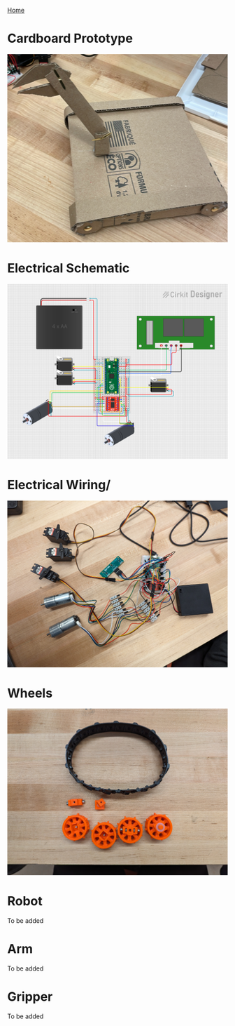 [Home](main)

# Cardboard Prototype
<img src="../images/prototype/cardboardPro.jpeg" alt="Screenshot" width="600"/>


# Electrical Schematic
<img src="../images/prototype/electricalSch.png" alt="Screenshot" width="600"/>

# Electrical Wiring/
<img src="../images/prototype/electrical.jpg" alt="Screenshot" width="600"/>

# Wheels
<img src="../images/prototype/mechanical.jpg" alt="Screenshot" width="600"/>

# Robot
To be added

# Arm
To be added

# Gripper
To be added


